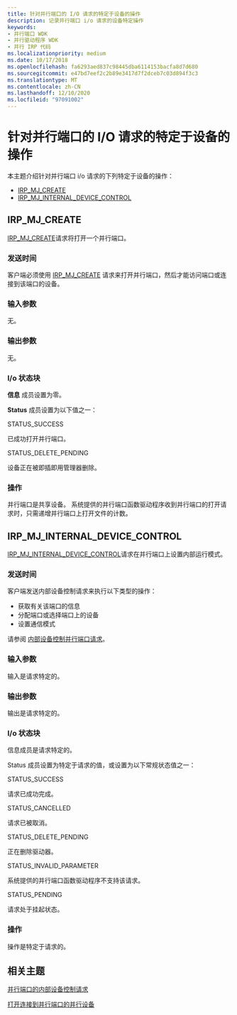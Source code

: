 ```yaml
---
title: 针对并行端口的 I/O 请求的特定于设备的操作
description: 记录并行端口 i/o 请求的设备特定操作
keywords:
- 并行端口 WDK
- 并行驱动程序 WDK
- 并行 IRP 代码
ms.localizationpriority: medium
ms.date: 10/17/2018
ms.openlocfilehash: fa6293aed837c98445dba6114153bacfa8d7d680
ms.sourcegitcommit: e47bd7eef2c2b89e3417d7f2dceb7c03d894f3c3
ms.translationtype: MT
ms.contentlocale: zh-CN
ms.lasthandoff: 12/10/2020
ms.locfileid: "97091002"
---
```

# <a name="device-specific-operations-for-io-requests-for-parallel-ports"></a>针对并行端口的 I/O 请求的特定于设备的操作
本主题介绍针对并行端口 i/o 请求的下列特定于设备的操作：

* [IRP_MJ_CREATE](#irp_mj_create)
* [IRP_MJ_INTERNAL_DEVICE_CONTROL](#irp_mj_internal_device_control)


## <a name="irp_mj_create"></a><a name="irp_mj_create"></a> IRP_MJ_CREATE
[IRP_MJ_CREATE](../kernel/irp-mj-create.md)请求将打开一个并行端口。

### <a name="when-sent"></a>发送时间
客户端必须使用 [IRP_MJ_CREATE](../kernel/irp-mj-create.md) 请求来打开并行端口，然后才能访问端口或连接到该端口的设备。

### <a name="input-parameters"></a>输入参数
无。

### <a name="output-parameters"></a>输出参数
无。

### <a name="io-status-block"></a>I/o 状态块
**信息** 成员设置为零。

**Status** 成员设置为以下值之一：


STATUS_SUCCESS
 
已成功打开并行端口。

STATUS_DELETE_PENDING 

设备正在被即插即用管理器删除。

### <a name="operation"></a>操作
并行端口是共享设备。 系统提供的并行端口函数驱动程序收到并行端口的打开请求时，只需递增并行端口上打开文件的计数。


## <a name="irp_mj_internal_device_control"></a><a name="irp_mj_internal_device_control"></a> IRP_MJ_INTERNAL_DEVICE_CONTROL
[IRP_MJ_INTERNAL_DEVICE_CONTROL](../kernel/irp-mj-internal-device-control.md)请求在并行端口上设置内部运行模式。

### <a name="when-sent"></a>发送时间
客户端发送内部设备控制请求来执行以下类型的操作：

* 获取有关该端口的信息
* 分配端口或选择端口上的设备
* 设置通信模式

请参阅 [内部设备控制并行端口请求](/windows-hardware/drivers/ddi/parallel)。

### <a name="input-parameters"></a>输入参数
输入是请求特定的。

### <a name="output-parameters"></a>输出参数
输出是请求特定的。

### <a name="io-status-block"></a>I/o 状态块
信息成员是请求特定的。 

Status 成员设置为特定于请求的值，或设置为以下常规状态值之一：


STATUS_SUCCESS 

请求已成功完成。

STATUS_CANCELLED 

请求已被取消。

STATUS_DELETE_PENDING 

正在删除驱动器。

STATUS_INVALID_PARAMETER 

系统提供的并行端口函数驱动程序不支持该请求。

STATUS_PENDING 

请求处于挂起状态。

### <a name="operation"></a>操作
操作是特定于请求的。

## <a name="related-topics"></a>相关主题

[并行端口的内部设备控制请求](/windows-hardware/drivers/ddi/parallel)

[打开连接到并行端口的并行设备](./operating-a-parallel-device-attached-to-a-parallel-port.md)